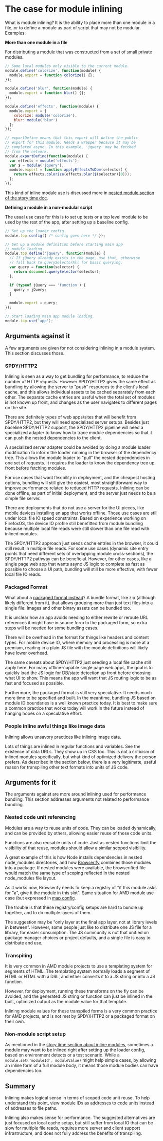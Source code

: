 # The case for module inlining

What is module inlining? It is the ability to place more than one module in a file, or to define a module as part of script that may not be modular. Examples:

**More than one  module in a file**

For distributing a module that was constructed from a set of small private modules.

```javascript
// Some local modules only visible to the current module.
module.define('colorize', function(module) {
  module.export = function colorize() {};
});

module.define('blur', function(module) {
  module.export = function blur() {};
});

module.define('effects', function(module) {
  module.export = {
    colorize: module('colorize'),
    blur: module('blur')
  };
});

// exportDefine means that this export will define the public
// export for this module. Needs a wrapper because it may be
// completed async. In this example, 'jquery' may be fetched
// from the network.
module.exportDefine(function(module) {
  var effects = module('effects');
  var $ = module('jquery');
  module.export = function applyEffectsToDom(selector) {
    return effects.colorize(effects.blur($(selector)[0]));
  };
});
```

This kind of inline module use is discussed more in [nested module section of the story time doc](https://github.com/jrburke/module/blob/master/docs/story-time.md#nested-modules).

**Defining a module in a non-modular script**

The usual use case for this is to set up tests or a top level module to be
used by the rest of the app, after setting up a baseline config.

```javascript
// Set up the loader config
module.top.config({ /* config goes here */ });

// Set up a module definition before starting main app
// module loading.
module.top.define('jquery', function(module) {
  // If jQuery already exists in the page, use that, otherwise
  // fall back to querySelectorAll for basic querying.
  var query = function(selector) {
    return document.querySelector(selector);
  };

  if (typeof jQuery === 'function') {
    query = jQuery;
  }

  module.export = query;
});

// Start loading main app module loading.
module.top.use('app');
```

## Arguments against it

A few arguments are given for not considering inlining in a module system. This section discusses those.

### SPDY/HTTP2

Inlining is seen as a way to get bundling for performance, to reduce the number of HTTP requests. However SPDY/HTTP2 gives the same effect as bundling by allowing the server to "push" resources to the client's local cache, and this allows individual assets to be cached separately from each other. The separate cache entries are useful when the total set of modules is not known up front, and changes as the user navigates to different pages on the site.

There are definitely types of web apps/sites that will benefit from SPDY/HTTP2, but they will need specialized server setups. Besides just baseline SPDY/HTTP2 support, the SPDY/HTTP2 pipeline will need a specialized adapter to know how to trace module dependencies so that it can push the nested dependencies to the client.

A specialized server adapter could be avoided by doing a module loader modification to inform the loader running in the browser of the dependency tree. This allows the module loader to "pull" the nested dependencies in one set of requests. It requires the loader to know the dependency tree up front before fetching modules.

For use cases that want flexibility in deployment, and the cheapest hosting options, bundling will still give the easiest, most straightforward way to improve performance related to reduced HTTP requests. Inlining can be done offline, as part of initial deployment, and the server just needs to be a simple file server.

There are deployments that do not use a server for the UI pieces, like mobile devices installing an app that works offline. Those use cases are still under local file IO speed constraints. Based on experience working on FirefoxOS, the device IO profile still benefitted from module bundling because multiple local file reads were still slower than one file read with inlined modules.

The SPDY/HTTP2 approach just seeds cache entries in the browser, it could still result in multiple file reads. For some use cases (dynamic site entry points that need different sets of overlapping module cross-sections), the SPDY/HTTP2 pathway can be beneficial. However, for other cases, like a single page web app that wants async JS logic to complete as fast as possible to choose a UI path, bundling will still be more effective, with fewer local file IO reads.

### Packaged Format

What about a [packaged format instead](https://github.com/w3ctag/packaging-on-the-web)? A bundle format, like zip (although likely different from it), that allows grouping more than just text files into a single file. Images and other binary assets can be bundled too.

It is unclear how an app avoids needing to either rewrite or reroute URL references it might have in source form to the packaged form, so extra steps will be needed for some bundling cases.

There will be overhead in the format for things like headers and content types. For mobile device IO, where memory and processing is more at a premium, reading in a plain JS file with the module definitions will likely have lower overhead.

The same caveats about SPDY/HTTP2 just seeding a local file cache still apply here. For many offline-capable single page web apps, the goal is to quickly load the JS logic for DB/state detection up front before choosing what UI to show. This means the app will want that JS routing logic to be as fast and focused as possible.

Furthermore, the packaged format is still very speculative. It needs much more time to be specified and built. In the meantime, bundling JS based on module ID boundaries is a well known practice today. It is best to make sure a common practice that works today will work in the future instead of hanging hopes on a speculative effort.

### People inline awful things like image data

Inlining allows unsavory practices like inlining image data.

Lots of things are inlined in regular functions and variables. See the existence of data URLs. They show up in CSS too. This is not a criticism of inlined modules specifically, but what kind of optimized delivery the person prefers. As described in the section below, there is a very legitimate, useful reason for transpiling other text formats into units of JS code.

## Arguments for it

The arguments against are more around inlining used for performance bundling. This section addresses arguments not related to performance bundling.

### Nested code unit referencing

Modules are a way to reuse units of code. They can be loaded dynamically, and can be provided by others, allowing easier reuse of those code units.

Functions are also reusable units of code. Just as nested functions limit the visibility of that reuse, modules should allow a similar scoped visibility.

A great example of this is how Node installs dependencies in nested node_modules directories, and how [Browserify](http://browserify.org/) combines those modules into a package. If nested modules were available, the browserified file would match the same type of scoping reflected in the nested node_modules file layout.

As it works now, Browserify needs to keep a registry of "if this module asks for "a", give it the module in this slot". Same situation for AMD module use case (but expressed in [map config](https://github.com/amdjs/amdjs-api/blob/master/CommonConfig.md#map-).

The trouble is that these registry/config setups are hard to bundle up together, and to do multiple layers of them.

The suggestion may be "only layer at the final app layer, not at library levels in between". However, some people just like to distribute one JS file for a library, for easier consumption. The JS community is not that unified on package manager choices or project defaults, and a single file is easy to distribute and use.

### Transpiling

It is very common in AMD module projects to use a templating system for segments of HTML. The templating system normally loads a segment of HTML or HTML with a DSL, and either converts it to a JS string or into a JS function.

However, for deployment, running these transforms on the fly can be avoided, and the generated JS string or function can just be inlined in the built, optimized output as the module value for that template.

Inlining module values for these transpiled forms is a very common practice for AMD projects, and is not met by SPDY/HTTP2 or a packaged format on their own.

### Non-module script setup

As mentioned in the [story time section about inline modules](https://github.com/jrburke/module/blob/master/docs/story-time.md#inline-modules), sometimes a module may want to be inlined right after setting up the loader config, based on environment detects or a test scenario. While a `module.set('moduleId', moduleValue)` might help simple cases, by allowing an inline form of a full module body, it means those module bodies can have dependencies too.

## Summary

Inlining makes logical sense in terms of scoped code unit reuse. To help understand this point, view module IDs as addresses to code units instead of addresses to file paths.

Inlining also makes sense for performance. The suggested alternatives are just focused on local cache setup, but still suffer from local IO that can be slow for multiple file reads, requires more server and client support infrastructure, and does not fully address the benefits of transpiling.
